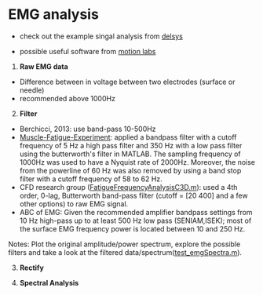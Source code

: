 # EMG analysis

- check out the example singal analysis from [delsys](https://www.delsys.com/use-emgscripts-fatigue-analysis/)


- possible useful software from [motion labs](https://www.motion-labs.com/index_downloads.html)

1. **Raw EMG data**
- Difference between in voltage between two electrodes (surface or needle)
- recommended above 1000Hz 

2. **Filter**

- Berchicci, 2013: use band-pass 10-500Hz
- [Muscle-Fatigue-Experiment](https://github.com/DharaRan/Muscle-Fatigue-Experiment): applied a bandpass filter with a cutoff frequency of 5 Hz a high pass filter and 350 Hz with a low pass filter using the butterworth's filter in MATLAB. The sampling frequency of 1000Hz was used to have a Nyquist rate of 2000Hz. Moreover, the noise from the powerline of 60 Hz was also removed by using a band stop filter with a cutoff frequency of 58 to 62 Hz. 
- CFD research group ([FatigueFrequencyAnalysisC3D.m](FatigueFrequencyAnalysisC3D.m)): used a 4th order, 0-lag, Butterworth band-pass filter (cutoff = [20 400] and a few other options) to raw EMG signal.
- ABC of EMG: Given the recommended amplifier bandpass settings from 10 Hz high-pass up to at least 500 Hz low pass (SENIAM,ISEK); most of the surface EMG frequency power is located between 10 and 250 Hz.

Notes: Plot the original amplitude/power spectrum, explore the possible filters and take a look at the filtered data/spectrum([test_emgSpectra.m](test_emgSpectra.m)).


3. **Rectify**

4. **Spectral Analysis**
